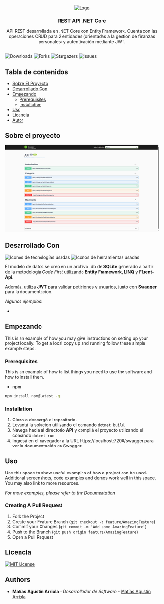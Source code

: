 <br/>
<p align="center">
  <a href="https://github.com/arriolamatias/NetCore-Rest-API">
    <img src="https://api.iconify.design/eos-icons:api.svg?color=%23ffd500" alt="Logo" width="80" height="80">
  </a>

  <h3 align="center">REST API .NET Core</h3>

  <p align="center">
    API REST desarrollada en .NET Core con Entity Framework. Cuenta con las operaciones CRUD para 2 entidades (orientadas a la gestion de finanzas personales) y autenticación mediante JWT.  
    <br/>
    <br/>
  </p>
</p>

![Downloads](https://img.shields.io/github/downloads/arriolamatias/NetCore-Rest-API/total) ![Forks](https://img.shields.io/github/forks/arriolamatias/NetCore-Rest-API?style=social) ![Stargazers](https://img.shields.io/github/stars/arriolamatias/NetCore-Rest-API?style=social) ![Issues](https://img.shields.io/github/issues/arriolamatias/NetCore-Rest-API) 

## Tabla de contenidos

* [Sobre El Proyecto](#sobre-el-proyecto)
* [Desarrollado Con](#desarrollado-con)
* [Empezando](#empezando)
  * [Prerequisites](#prerequisites)
  * [Installation](#installation)
* [Uso](#uso)
* [Licencia](#licencia)
* [Autor](#autor)

## Sobre el proyecto

![Screenshot Documentacion](assets/API-REST-Documentation.png)


## Desarrollado Con

![Iconos de tecnologías usadas](https://skillicons.dev/icons?i=cs,dotnet,sqlite)
![Iconos de herramientas usadas](https://skillicons.dev/icons?i=visualstudio,git,postman)

El modelo de datos se creo en un archivo .db de **SQLite** generado a partir de la metodologia _Code First_ utilizando **Entity Framework**, **LINQ** y **Fluent-Api**.

Además, utiliza **JWT** para validar peticiones y usuarios, junto con **Swagger** para la documentacion.

*Algunos ejemplos:*

* []()

## Empezando

This is an example of how you may give instructions on setting up your project locally.
To get a local copy up and running follow these simple example steps.

### Prerequisites

This is an example of how to list things you need to use the software and how to install them.

* npm

```sh
npm install npm@latest -g
```

### Installation

1. Clona o descargá el repositorio.
2. Levantá la solucion utilizando el comando `dotnet build`.
3. Navega hacia al directorio **API** y compilá el proyecto utilizando el comando `dotnet run`
4. Ingresá en el navegador a la URL https://localhost:7200/swagger para ver la documentación en Swagger.

## Uso

Use this space to show useful examples of how a project can be used. Additional screenshots, code examples and demos work well in this space. You may also link to more resources.

_For more examples, please refer to the [Documentation](https://example.com)_



### Creating A Pull Request

1. Fork the Project
2. Create your Feature Branch (`git checkout -b feature/AmazingFeature`)
3. Commit your Changes (`git commit -m 'Add some AmazingFeature'`)
4. Push to the Branch (`git push origin feature/AmazingFeature`)
5. Open a Pull Request

## Licencia

[![MIT License](https://img.shields.io/badge/License-MIT-green.svg)](https://choosealicense.com/licenses/mit/)

## Authors

* **Matías Agustín Arriola** - *Desarrollador de Software* - [Matías Agustín Arriola](https://github.com/ArriolaMatias/)

